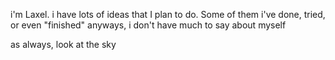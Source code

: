 i'm Laxel. i have lots of ideas that I plan to do.
Some of them i've done, tried, or even "finished"
anyways, i don't have much to say about myself

as always,
look at the sky
